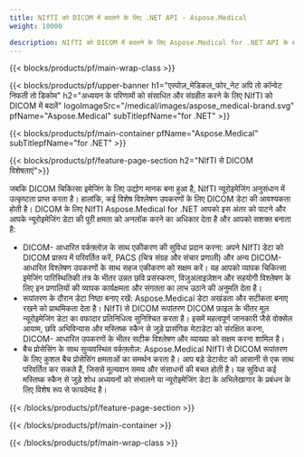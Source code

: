 ```yaml
---
title: NIfTI को DICOM में बदलने के लिए .NET API - Aspose.Medical
weight: 10000

description: NIfTI को DICOM में बदलने के लिए Aspose.Medical for .NET API के बारे में जानकारी
---
```


{{< blocks/products/pf/main-wrap-class >}}

{{< blocks/products/pf/upper-banner h1="एस्पोज़_मेडिकल_फोर_नेट अपि तो कॉन्वेट निफती तो डिकोम" h2="अध्ययन के परिणामों को संसाधित और संग्रहीत करने के लिए NIfTI को DICOM में बदलें" logoImageSrc="/medical/images/aspose_medical-brand.svg" pfName="Aspose.Medical" subTitlepfName="for .NET" >}}

{{< blocks/products/pf/main-container pfName="Aspose.Medical" subTitlepfName="for .NET" >}}

{{< blocks/products/pf/feature-page-section h2="NIfTI से DICOM विशेषताएं">}}

<p>जबकि DICOM चिकित्सा इमेजिंग के लिए उद्योग मानक बना हुआ है, NIfTI न्यूरोइमेजिंग अनुसंधान में उत्कृष्टता प्राप्त करता है। हालांकि, कई विशेष विश्लेषण उपकरणों के लिए DICOM डेटा की आवश्यकता होती है। DICOM के लिए NIfTI Aspose.Medical for .NET आपको इस अंतर को पाटने और आपके न्यूरोइमेजिंग डेटा की पूरी क्षमता को अनलॉक करने का अधिकार देता है और आपको सशक्त बनाता है:</p>

<ul>
<li>DICOM- आधारित वर्कफ़्लोज़ के साथ एकीकरण की सुविधा प्रदान करना: अपने NIfTI डेटा को DICOM प्रारूप में परिवर्तित करें, PACS (चित्र संग्रह और संचार प्रणाली) और अन्य DICOM- आधारित विश्लेषण उपकरणों के साथ सहज एकीकरण को सक्षम करें। यह आपको व्यापक चिकित्सा इमेजिंग पारिस्थितिकी तंत्र के भीतर उन्नत छवि प्रसंस्करण, विज़ुअलाइज़ेशन और सहयोगी विश्लेषण के लिए इन प्रणालियों की व्यापक कार्यक्षमता और संगतता का लाभ उठाने की अनुमति देता है।</li>
<li>रूपांतरण के दौरान डेटा निष्ठा बनाए रखें: Aspose.Medical डेटा अखंडता और सटीकता बनाए रखने को प्राथमिकता देता है। NIfTI से DICOM रूपांतरण DICOM फ़ाइल के भीतर मूल न्यूरोइमेजिंग डेटा का वफादार प्रतिनिधित्व सुनिश्चित करता है। इसमें महत्वपूर्ण जानकारी जैसे वोक्सेल आयाम, छवि अभिविन्यास और मस्तिष्क स्कैन से जुड़े प्रासंगिक मेटाडेटा को संरक्षित करना, DICOM- आधारित उपकरणों के भीतर सटीक विश्लेषण और व्याख्या को सक्षम करना शामिल है।</li>
<li>बैच प्रोसेसिंग के साथ सुव्यवस्थित वर्कफ़्लोज़: Aspose.Medical NIfTI से DICOM रूपांतरण के लिए कुशल बैच प्रोसेसिंग क्षमताओं का समर्थन करता है। आप बड़े डेटासेट को आसानी से एक साथ परिवर्तित कर सकते हैं, जिससे मूल्यवान समय और संसाधनों की बचत होती है। यह सुविधा कई मस्तिष्क स्कैन से जुड़े शोध अध्ययनों को संभालने या न्यूरोइमेजिंग डेटा के अभिलेखागार के प्रबंधन के लिए विशेष रूप से फायदेमंद है।</li>
</ul>

{{< /blocks/products/pf/feature-page-section >}}

{{< /blocks/products/pf/main-container >}}

{{< /blocks/products/pf/main-wrap-class >}}